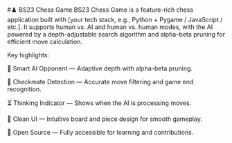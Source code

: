 #♟️ BS23 Chess Game
BS23 Chess Game is a feature-rich chess application built with [your tech stack, e.g., Python + Pygame / JavaScript / etc.].
It supports human vs. AI and human vs. human modes, with the AI powered by a depth-adjustable search algorithm and alpha–beta pruning for efficient move calculation.

Key highlights:

🧠 Smart AI Opponent — Adaptive depth with alpha–beta pruning.

🎯 Checkmate Detection — Accurate move filtering and game end recognition.

⏳ Thinking Indicator — Shows when the AI is processing moves.

🎨 Clean UI — Intuitive board and piece design for smooth gameplay.

💾 Open Source — Fully accessible for learning and contributions.
